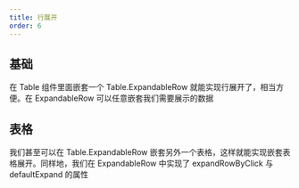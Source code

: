 ```yaml
---
title: 行展开
order: 6
---
```


## 基础

<code src="./basic.tsx"></code>

在 Table 组件里面嵌套一个 Table.ExpandableRow 就能实现行展开了，相当方便。在 ExpandableRow 可以任意嵌套我们需要展示的数据

## 表格

<code src="./table.tsx"></code>

我们甚至可以在 Table.ExpandableRow 嵌套另外一个表格，这样就能实现嵌套表格展开。同样地，我们在 ExpandableRow 中实现了 expandRowByClick 与 defaultExpand 的属性
